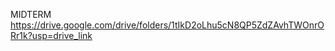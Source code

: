 MIDTERM
<a>https://drive.google.com/drive/folders/1tIkD2oLhu5cN8QP5ZdZAvhTWOnrORr1k?usp=drive_link<a>
